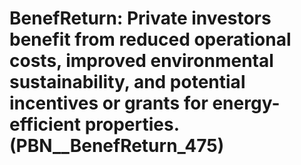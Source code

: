 # BenefReturn: __Private investors benefit from reduced operational costs, improved environmental sustainability, and potential incentives or grants for energy-efficient properties.__ (PBN__BenefReturn_475)

